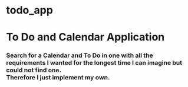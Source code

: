 # todo_app

<h1>To Do and Calendar Application</h1>

<h3>Search for a Calendar and To Do in one with all the requirements I wanted for the longest time I can imagine but could not find one. </br>
Therefore I just implement my own.</h3>
